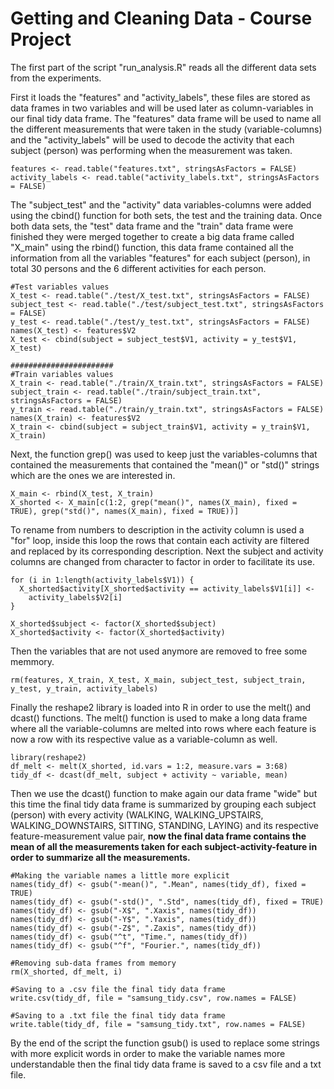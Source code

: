 Getting and Cleaning Data - Course Project
===========
The first part of the script "run_analysis.R" reads all the different data sets from the experiments.

First it loads the "features" and "activity_labels", these files are stored as data frames in two variables and will be used later as column-variables in our final tidy data frame. The "features" data frame will be used to name all the different measurements that were taken in the study (variable-columns) and the "activity_labels" will be used to decode the activity that each subject (person) was performing when the measurement was taken.

```
features <- read.table("features.txt", stringsAsFactors = FALSE)
activity_labels <- read.table("activity_labels.txt", stringsAsFactors = FALSE)
```

The "subject_test" and the "activity" data variables-columns were added using the cbind() function for both sets, the test and the training data. Once both data sets, the "test" data frame and the "train" data frame were finished they were merged together to create a big data frame called "X_main" using the rbind() function, this data frame contained all the information from all the variables "features" for each subject (person), in total 30 persons and the 6 different activities for each person.

```
#Test variables values
X_test <- read.table("./test/X_test.txt", stringsAsFactors = FALSE)
subject_test <- read.table("./test/subject_test.txt", stringsAsFactors = FALSE)
y_test <- read.table("./test/y_test.txt", stringsAsFactors = FALSE)
names(X_test) <- features$V2
X_test <- cbind(subject = subject_test$V1, activity = y_test$V1, X_test)

#######################
#Train variables values
X_train <- read.table("./train/X_train.txt", stringsAsFactors = FALSE)
subject_train <- read.table("./train/subject_train.txt", stringsAsFactors = FALSE)
y_train <- read.table("./train/y_train.txt", stringsAsFactors = FALSE)
names(X_train) <- features$V2
X_train <- cbind(subject = subject_train$V1, activity = y_train$V1, X_train)
```

Next, the function grep() was used to keep just the variables-columns that contained the measurements that contained the "mean()" or "std()" strings which are the ones we are interested in.

```
X_main <- rbind(X_test, X_train)
X_shorted <- X_main[c(1:2, grep("mean()", names(X_main), fixed = TRUE), grep("std()", names(X_main), fixed = TRUE))]
```

To rename from numbers to description in the activity column is used a "for" loop, inside this loop the rows that contain each activity are filtered and replaced by its corresponding description. Next the subject and activity columns are changed from character to factor in order to facilitate its use.

```
for (i in 1:length(activity_labels$V1)) {
  X_shorted$activity[X_shorted$activity == activity_labels$V1[i]] <- 
    activity_labels$V2[i]
}

X_shorted$subject <- factor(X_shorted$subject)
X_shorted$activity <- factor(X_shorted$activity)
```
Then the variables that are not used anymore are removed to free some memmory.

```
rm(features, X_train, X_test, X_main, subject_test, subject_train, y_test, y_train, activity_labels)
```

Finally the reshape2 library is loaded into R in order to use the melt() and dcast() functions. The melt() function is used to make a long data frame where all the variable-columns are melted into rows where each feature is now a row with its respective value as a variable-column as well.

```
library(reshape2)
df_melt <- melt(X_shorted, id.vars = 1:2, measure.vars = 3:68)
tidy_df <- dcast(df_melt, subject + activity ~ variable, mean)
```

Then we use the dcast() function to make again our data frame "wide" but this time the final tidy data frame is summarized by grouping each subject (person) with every activity (WALKING, WALKING_UPSTAIRS, WALKING_DOWNSTAIRS, SITTING, STANDING, LAYING) and its respective feature-measurement value pair, **now the final data frame contains the mean of all the measurements taken for each subject-activity-feature in order to summarize all the measurements.**

```
#Making the variable names a little more explicit
names(tidy_df) <- gsub("-mean()", ".Mean", names(tidy_df), fixed = TRUE)
names(tidy_df) <- gsub("-std()", ".Std", names(tidy_df), fixed = TRUE)
names(tidy_df) <- gsub("-X$", ".Xaxis", names(tidy_df))
names(tidy_df) <- gsub("-Y$", ".Yaxis", names(tidy_df))
names(tidy_df) <- gsub("-Z$", ".Zaxis", names(tidy_df))
names(tidy_df) <- gsub("^t", "Time.", names(tidy_df))
names(tidy_df) <- gsub("^f", "Fourier.", names(tidy_df))

#Removing sub-data frames from memory
rm(X_shorted, df_melt, i)

#Saving to a .csv file the final tidy data frame
write.csv(tidy_df, file = "samsung_tidy.csv", row.names = FALSE)

#Saving to a .txt file the final tidy data frame
write.table(tidy_df, file = "samsung_tidy.txt", row.names = FALSE)
```

By the end of the script the function gsub() is used to replace some strings with more explicit words in order to make the variable names more understandable then the final tidy data frame is saved to a csv file and a txt file.
